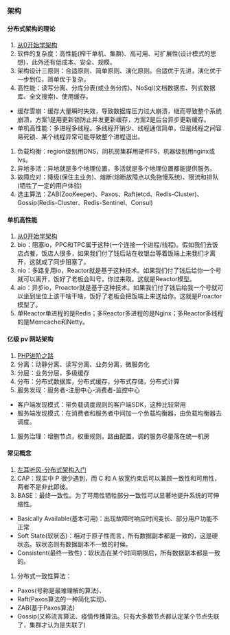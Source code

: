 ### 架构

#### 分布式架构的理论
1. [从0开始学架构](https://time.geekbang.org/column/article/6354)
1. 软件的复杂度：高性能(榨干单机、集群)、高可用、可扩展性(设计模式的思想)，此外还有低成本、安全、规模。
1. 架构设计三原则：合适原则、简单原则、演化原则。合适优于先进，演化优于一步到位，简单优于复杂。
1. 高性能：读写分离、分库分表(或业务分库)、NoSql(文档数据库、列式数据库、全文搜索)、使用缓存。
 * 缓存雪崩：缓存大量瞬时失效，导致数据库压力过大崩溃，继而导致整个系统崩溃，方案1是用更新锁防止并发更新缓存，方案2是后台异步更新缓存。
 * 单机高性能：多进程多线程。多线程开销少、线程通信简单，但是线程之间容易死锁、某个线程异常可能导致整个进程退出。
1. 负载均衡：region级别用DNS，同机房集群用硬件F5，机器级别用nginx或lvs。
1. 异地多活：异地就是多个地理位置，多活就是多个地理位置都能提供服务。
1. 故障应对：降级(保住主业务)、熔断(熔断故障点以免拖慢系统)、限流和排队(牺牲了一定的用户体验)
1. 选主算法：ZAB(ZooKeeper)、Paxos、Raft(etcd、Redis-Cluster)、Gossip(Redis-Cluster、Redis-Sentinel、Consul)

#### 单机高性能
1. [从0开始学架构](https://time.geekbang.org/column/article/6354)
1. bio：阻塞io，PPC和TPC属于这种(一个连接一个进程/线程)。假如我们去饭店点餐，饭店人很多，如果我们付了钱后站在收银台等着饭端上来我们才离开，这就成了同步阻塞了。
1. nio：多路复用io，Reactor就是基于这种技术。如果我们付了钱后给你一个号就可以离开，饭好了老板会叫号，你过来取。这就是Reactor模型。
1. aio：异步io，Proactor就是基于这种技术。如果我们付了钱后给我一个号就可以坐到坐位上该干啥干啥，饭好了老板会把饭端上来送给你。这就是Proactor模型了。
1. 单Reactor单进程的是Redis；多Reactor多进程的是Nginx；多Reactor多线程的是Memcache和Netty。

#### 亿级 pv 网站架构
1. [PHP进阶之路](https://segmentfault.com/ls/1650000011318558)
1. 分离：动静分离、读写分离、业务分离，微服务化
1. 分层：业务分层，多级缓存
1. 分布：分布式数据库，分布式缓存，分布式存储，分布式计算
1. 服务发现：服务者-注册中心-消费者-监控中心
 * 客户端发现模式：带负载调度规则的客户端SDK，这种比较常用
 * 服务端发现模式：在消费者和服务者中间加一个负载均衡器，由负载均衡器去调度。
1. 服务治理：增删节点，权重规则，路由配置，调的服务尽量落在统一机房

#### 常见概念
1. [左耳听风-分布式架构入门](https://time.geekbang.org/column/article/10603)
1. CAP：现实中 P 很少遇到，而 C 和 A 放宽约束后可以兼顾一致性和可用性，两者不是非此即彼。
1. BASE：最终一致性。为了可用性牺牲部分一致性可以显著地提升系统的可伸缩性。
 * Basically Available(基本可用)：出现故障时响应时间变长、部分用户功能不正常
 * Soft State(软状态)：相对于原子性而言，所有数据副本都是一致的，这是硬状态。软状态则有数据副本不一致的时候。
 * Consistent(最终一致性)：软状态在某个时间期限后，所有数据副本都是一致的。
1. 分布式一致性算法：
 * Paxos(号称是最难理解的算法)、
 * Raft(Paxos算法的一种简化实现)、
 * ZAB(基于Paxos算法)
 * Gossip(又称流言算法、疫情传播算法。只有大多数节点都认定某个节点失联了，集群才认为是失联了)



